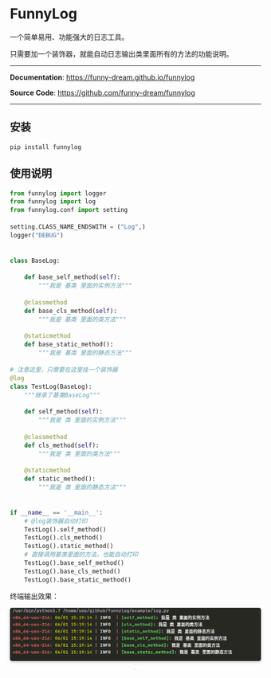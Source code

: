 # FunnyLog

一个简单易用、功能强大的日志工具。

只需要加一个装饰器，就能自动日志输出类里面所有的方法的功能说明。

---

**Documentation**: <a href="https://funny-dream.github.io/funnylog" target="_blank">https://funny-dream.github.io/funnylog</a>

**Source Code**: <a href="https://github.com/funny-dream/funnylog" target="_blank">https://github.com/funny-dream/funnylog</a>

---

## 安装

```console
pip install funnylog
```

## 使用说明

```python
from funnylog import logger
from funnylog import log
from funnylog.conf import setting

setting.CLASS_NAME_ENDSWITH = ("Log",)
logger("DEBUG")


class BaseLog:

    def base_self_method(self):
        """我是 基类 里面的实例方法"""

    @classmethod
    def base_cls_method(self):
        """我是 基类 里面的类方法"""

    @staticmethod
    def base_static_method():
        """我是 基类 里面的静态方法"""

# 注意这里，只需要在这里挂一个装饰器
@log
class TestLog(BaseLog):
    """继承了基类BaseLog"""

    def self_method(self):
        """我是 类 里面的实例方法"""

    @classmethod
    def cls_method(self):
        """我是 类 里面的类方法"""

    @staticmethod
    def static_method():
        """我是 类 里面的静态方法"""


if __name__ == '__main__':
    # @log装饰器自动打印
    TestLog().self_method()
    TestLog().cls_method()
    TestLog().static_method()
    # 直接调用基类里面的方法，也能自动打印
    TestLog().base_self_method()
    TestLog().base_cls_method()
    TestLog().base_static_method()
```

终端输出效果：

<center>    <img style="border-radius: 0.3125em;    box-shadow: 0 2px 4px 0 rgba(34,36,38,.12),0 2px 10px 0 rgba(34,36,38,.08);"     src="./docs/img/log.png">    <br>    <div style="color:orange; border-bottom: 1px solid #d9d9d9;    display: inline-block;    color: #999;    padding: 2px;"></div> </center>
